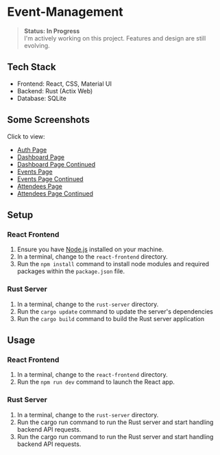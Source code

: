 # Event-Management

> **Status: In Progress**  
> I'm actively working on this project. Features and design are still evolving.

## Tech Stack

- Frontend: React, CSS, Material UI
- Backend: Rust (Actix Web)
- Database: SQLite

## Some Screenshots

Click to view:

- [Auth Page](./screenshots/auth-page.png)
- [Dashboard Page](./screenshots/dashboard-page1.png)
- [Dashboard Page Continued](./screenshots/dashboard-page2.png)
- [Events Page](./screenshots/events-page1.png)
- [Events Page Continued](./screenshots/events-page2.png)
- [Attendees Page](./screenshots/attendees-page1.png)
- [Attendees Page Continued](./screenshots/attendees-page2.png)

## Setup

### React Frontend

1. Ensure you have [Node.js](https://nodejs.org/en/download) installed on your machine.
2. In a terminal, change to the `react-frontend` directory.
3. Run the `npm install` command to install node modules and required packages within the `package.json` file.

### Rust Server

1. In a terminal, change to the `rust-server` directory.
2. Run the `cargo update` command to update the server's dependencies
3. Run the `cargo build` command to build the Rust server application

## Usage

### React Frontend

1. In a terminal, change to the `react-frontend` directory.
2. Run the `npm run dev` command to launch the React app.

### Rust Server

1. In a terminal, change to the `rust-server` directory. 
2. Run the cargo run command to run the Rust server and start handling backend API requests.
2. Run the cargo run command to run the Rust server and start handling backend API requests.
